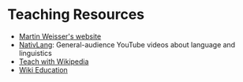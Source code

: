 # Teaching Resources

* [Martin Weisser's website](http://martinweisser.org/)
* [NativLang](https://www.youtube.com/user/NativLang/videos): General-audience YouTube videos about language and linguistics
* [Teach with Wikipedia](https://wikiedu.org/teach-with-wikipedia/)
* [Wiki Education](https://wikiedu.org/for-instructors/)
